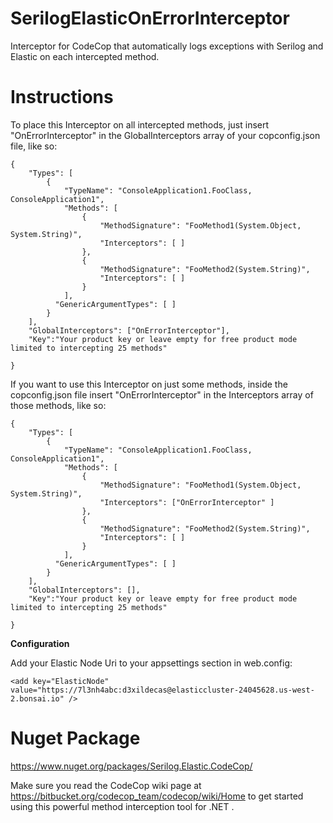 # SerilogElasticOnErrorInterceptor
Interceptor for CodeCop that automatically logs exceptions with Serilog and Elastic on each intercepted method. 

# Instructions
To place this Interceptor on all intercepted methods, just insert "OnErrorInterceptor" in the GlobalInterceptors array of your copconfig.json file, like so:

```
{
    "Types": [
        {
            "TypeName": "ConsoleApplication1.FooClass, ConsoleApplication1",
            "Methods": [
                {
                    "MethodSignature": "FooMethod1(System.Object, System.String)",
                    "Interceptors": [ ]
                },
                {
                    "MethodSignature": "FooMethod2(System.String)",
                    "Interceptors": [ ]
                }
            ],
          "GenericArgumentTypes": [ ]
        }
    ],
    "GlobalInterceptors": ["OnErrorInterceptor"],
    "Key":"Your product key or leave empty for free product mode limited to intercepting 25 methods"

}
```
If you want to use this Interceptor on just some methods, inside the copconfig.json file insert "OnErrorInterceptor" in the Interceptors array of those methods, like so:
```
{
    "Types": [
        {
            "TypeName": "ConsoleApplication1.FooClass, ConsoleApplication1",
            "Methods": [
                {
                    "MethodSignature": "FooMethod1(System.Object, System.String)",
                    "Interceptors": ["OnErrorInterceptor" ]
                },
                {
                    "MethodSignature": "FooMethod2(System.String)",
                    "Interceptors": [ ]
                }
            ],
          "GenericArgumentTypes": [ ]
        }
    ],
    "GlobalInterceptors": [],
    "Key":"Your product key or leave empty for free product mode limited to intercepting 25 methods"

}
```
<b>Configuration</b>

Add your Elastic Node Uri to your appsettings section in web.config:
```
<add key="ElasticNode" value="https://7l3nh4abc:d3xildecas@elasticcluster-24045628.us-west-2.bonsai.io" />

```


# Nuget Package
https://www.nuget.org/packages/Serilog.Elastic.CodeCop/

Make sure you read the CodeCop wiki page at https://bitbucket.org/codecop_team/codecop/wiki/Home to get started using this powerful method interception tool for .NET .
